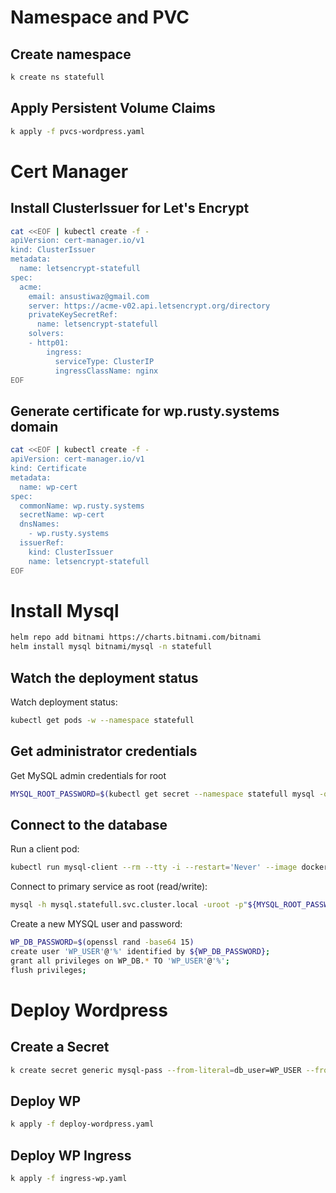 # Namespace and PVC

## Create namespace
```bash
k create ns statefull
```
## Apply Persistent Volume Claims

```bash
k apply -f pvcs-wordpress.yaml
```

# Cert Manager
## Install ClusterIssuer for Let's Encrypt

```bash
cat <<EOF | kubectl create -f -
apiVersion: cert-manager.io/v1
kind: ClusterIssuer
metadata:
  name: letsencrypt-statefull
spec:
  acme:
    email: ansustiwaz@gmail.com
    server: https://acme-v02.api.letsencrypt.org/directory
    privateKeySecretRef:
      name: letsencrypt-statefull
    solvers:
    - http01:
        ingress:
          serviceType: ClusterIP
          ingressClassName: nginx
EOF
```
## Generate certificate for wp.rusty.systems domain
```bash
cat <<EOF | kubectl create -f -
apiVersion: cert-manager.io/v1
kind: Certificate
metadata:
  name: wp-cert
spec:
  commonName: wp.rusty.systems
  secretName: wp-cert
  dnsNames:
    - wp.rusty.systems
  issuerRef:
    kind: ClusterIssuer
    name: letsencrypt-statefull
EOF
```

# Install Mysql

```bash
helm repo add bitnami https://charts.bitnami.com/bitnami
helm install mysql bitnami/mysql -n statefull

```
## Watch the deployment status
Watch deployment status:
```bash
kubectl get pods -w --namespace statefull
```
## Get administrator credentials
Get MySQL admin credentials for root
```bash
MYSQL_ROOT_PASSWORD=$(kubectl get secret --namespace statefull mysql -o jsonpath="{.data.mysql-root-password}" | base64 --decode)
```
## Connect to the database
Run a client pod:
```bash
kubectl run mysql-client --rm --tty -i --restart='Never' --image docker.io/bitnami/mysql:8.0.29-debian-10-r21 --namespace statefull --env MYSQL_ROOT_PASSWORD=$MYSQL_ROOT_PASSWORD --command -- bash
```
Connect to primary service as root (read/write):
```bash
mysql -h mysql.statefull.svc.cluster.local -uroot -p"${MYSQL_ROOT_PASSWORD}"
```
Create a new MYSQL user and password:
```bash
WP_DB_PASSWORD=$(openssl rand -base64 15)
create user 'WP_USER'@'%' identified by ${WP_DB_PASSWORD};
grant all privileges on WP_DB.* TO 'WP_USER'@'%';
flush privileges;
```
# Deploy Wordpress
## Create a Secret

```bash
k create secret generic mysql-pass --from-literal=db_user=WP_USER --from-literal=db_name=WP_DB --from-literal=password=${WP_DB_PASSWORD}
```

## Deploy WP
```bash
k apply -f deploy-wordpress.yaml
```

## Deploy WP Ingress
```bash
k apply -f ingress-wp.yaml
```
